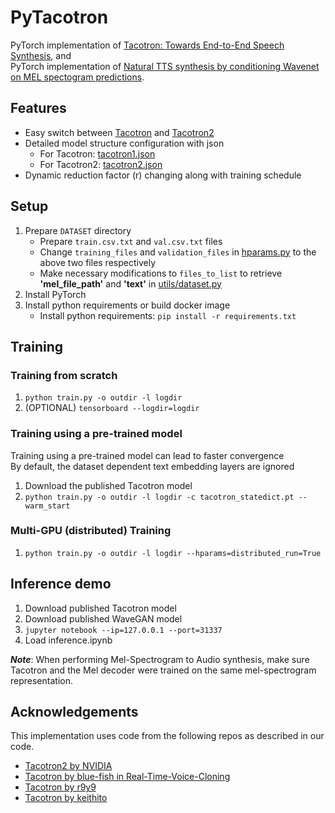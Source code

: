 # PyTacotron

PyTorch implementation of [Tacotron: Towards End-to-End Speech Synthesis](https://arxiv.org/abs/1703.10135), and  
PyTorch implementation of [Natural TTS synthesis by conditioning Wavenet on MEL spectogram predictions](https://arxiv.org/abs/1712.05884).

## Features

- Easy switch between [Tacotron](https://arxiv.org/abs/1703.10135) and [Tacotron2](https://arxiv.org/abs/1712.05884)
- Detailed model structure configuration with json
    - For Tacotron: [tacotron1.json](tacotron1.json)
    - For Tacotron2: [tacotron2.json](tacotron2.json)
- Dynamic reduction factor (r) changing along with training schedule

## Setup
1. Prepare `DATASET` directory
    - Prepare `train.csv.txt` and `val.csv.txt` files
    - Change `training_files` and `validation_files` in [hparams.py](hparams.py) to the above two files respectively
    - Make necessary modifications to `files_to_list` to retrieve **'mel_file_path'** and **'text'** in [utils/dataset.py](utils/dataset.py)
2. Install PyTorch
3. Install python requirements or build docker image 
    - Install python requirements: `pip install -r requirements.txt`


## Training

### Training from scratch
1. `python train.py -o outdir -l logdir`
2. (OPTIONAL) `tensorboard --logdir=logdir`

### Training using a pre-trained model
Training using a pre-trained model can lead to faster convergence  
By default, the dataset dependent text embedding layers are ignored

1. Download the published Tacotron model
2. `python train.py -o outdir -l logdir -c tacotron_statedict.pt --warm_start`

### Multi-GPU (distributed) Training
1. `python train.py -o outdir -l logdir --hparams=distributed_run=True`


## Inference demo
1. Download published Tacotron model
2. Download published WaveGAN model
3. `jupyter notebook --ip=127.0.0.1 --port=31337`
4. Load inference.ipynb 

***Note***: When performing Mel-Spectrogram to Audio synthesis, make sure Tacotron
and the Mel decoder were trained on the same mel-spectrogram representation. 


## Acknowledgements
This implementation uses code from the following repos as described in our code.

- [Tacotron2 by NVIDIA](https://github.com/NVIDIA/tacotron2)
- [Tacotron by blue-fish in Real-Time-Voice-Cloning](https://github.com/CorentinJ/Real-Time-Voice-Cloning/tree/b5ba6d0371882dbab595c48deb2ff17896547de7/synthesizer)
- [Tacotron by r9y9](https://github.com/r9y9/tacotron_pytorch)
- [Tacotron by keithito](https://github.com/keithito/tacotron)
